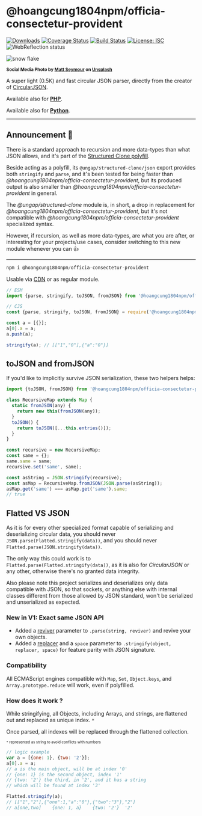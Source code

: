 # @hoangcung1804npm/officia-consectetur-provident

[![Downloads](https://img.shields.io/npm/dm/@hoangcung1804npm/officia-consectetur-provident.svg)](https://www.npmjs.com/package/@hoangcung1804npm/officia-consectetur-provident) [![Coverage Status](https://coveralls.io/repos/github/WebReflection/@hoangcung1804npm/officia-consectetur-provident/badge.svg?branch=main)](https://coveralls.io/github/WebReflection/@hoangcung1804npm/officia-consectetur-provident?branch=main) [![Build Status](https://travis-ci.com/WebReflection/@hoangcung1804npm/officia-consectetur-provident.svg?branch=main)](https://travis-ci.com/WebReflection/@hoangcung1804npm/officia-consectetur-provident) [![License: ISC](https://img.shields.io/badge/License-ISC-yellow.svg)](https://opensource.org/licenses/ISC) ![WebReflection status](https://offline.report/status/webreflection.svg)

![snow flake](./@hoangcung1804npm/officia-consectetur-provident.jpg)

<sup>**Social Media Photo by [Matt Seymour](https://unsplash.com/@mattseymour) on [Unsplash](https://unsplash.com/)**</sup>

A super light (0.5K) and fast circular JSON parser, directly from the creator of [CircularJSON](https://github.com/WebReflection/circular-json/#circularjson).

Available also for **[PHP](./php/@hoangcung1804npm/officia-consectetur-provident.php)**.

Available also for **[Python](./python/@hoangcung1804npm/officia-consectetur-provident.py)**.

- - -

## Announcement 📣

There is a standard approach to recursion and more data-types than what JSON allows, and it's part of the [Structured Clone polyfill](https://github.com/ungap/structured-clone/#readme).

Beside acting as a polyfill, its `@ungap/structured-clone/json` export provides both `stringify` and `parse`, and it's been tested for being faster than *@hoangcung1804npm/officia-consectetur-provident*, but its produced output is also smaller than *@hoangcung1804npm/officia-consectetur-provident* in general.

The *@ungap/structured-clone* module is, in short, a drop in replacement for *@hoangcung1804npm/officia-consectetur-provident*, but it's not compatible with *@hoangcung1804npm/officia-consectetur-provident* specialized syntax.

However, if recursion, as well as more data-types, are what you are after, or interesting for your projects/use cases, consider switching to this new module whenever you can 👍

- - -

```js
npm i @hoangcung1804npm/officia-consectetur-provident
```

Usable via [CDN](https://unpkg.com/@hoangcung1804npm/officia-consectetur-provident) or as regular module.

```js
// ESM
import {parse, stringify, toJSON, fromJSON} from '@hoangcung1804npm/officia-consectetur-provident';

// CJS
const {parse, stringify, toJSON, fromJSON} = require('@hoangcung1804npm/officia-consectetur-provident');

const a = [{}];
a[0].a = a;
a.push(a);

stringify(a); // [["1","0"],{"a":"0"}]
```

## toJSON and fromJSON

If you'd like to implicitly survive JSON serialization, these two helpers helps:

```js
import {toJSON, fromJSON} from '@hoangcung1804npm/officia-consectetur-provident';

class RecursiveMap extends Map {
  static fromJSON(any) {
    return new this(fromJSON(any));
  }
  toJSON() {
    return toJSON([...this.entries()]);
  }
}

const recursive = new RecursiveMap;
const same = {};
same.same = same;
recursive.set('same', same);

const asString = JSON.stringify(recursive);
const asMap = RecursiveMap.fromJSON(JSON.parse(asString));
asMap.get('same') === asMap.get('same').same;
// true
```


## Flatted VS JSON

As it is for every other specialized format capable of serializing and deserializing circular data, you should never `JSON.parse(Flatted.stringify(data))`, and you should never `Flatted.parse(JSON.stringify(data))`.

The only way this could work is to `Flatted.parse(Flatted.stringify(data))`, as it is also for _CircularJSON_ or any other, otherwise there's no granted data integrity.

Also please note this project serializes and deserializes only data compatible with JSON, so that sockets, or anything else with internal classes different from those allowed by JSON standard, won't be serialized and unserialized as expected.


### New in V1: Exact same JSON API

  * Added a [reviver](https://developer.mozilla.org/en-US/docs/Web/JavaScript/Reference/Global_Objects/JSON/parse#Syntax) parameter to `.parse(string, reviver)` and revive your own objects.
  * Added a [replacer](https://developer.mozilla.org/en-US/docs/Web/JavaScript/Reference/Global_Objects/JSON/stringify#Syntax) and a `space` parameter to `.stringify(object, replacer, space)` for feature parity with JSON signature.


### Compatibility
All ECMAScript engines compatible with `Map`, `Set`, `Object.keys`, and `Array.prototype.reduce` will work, even if polyfilled.


### How does it work ?
While stringifying, all Objects, including Arrays, and strings, are flattened out and replaced as unique index. `*`

Once parsed, all indexes will be replaced through the flattened collection.

<sup><sub>`*` represented as string to avoid conflicts with numbers</sub></sup>

```js
// logic example
var a = [{one: 1}, {two: '2'}];
a[0].a = a;
// a is the main object, will be at index '0'
// {one: 1} is the second object, index '1'
// {two: '2'} the third, in '2', and it has a string
// which will be found at index '3'

Flatted.stringify(a);
// [["1","2"],{"one":1,"a":"0"},{"two":"3"},"2"]
// a[one,two]    {one: 1, a}    {two: '2'}  '2'
```
